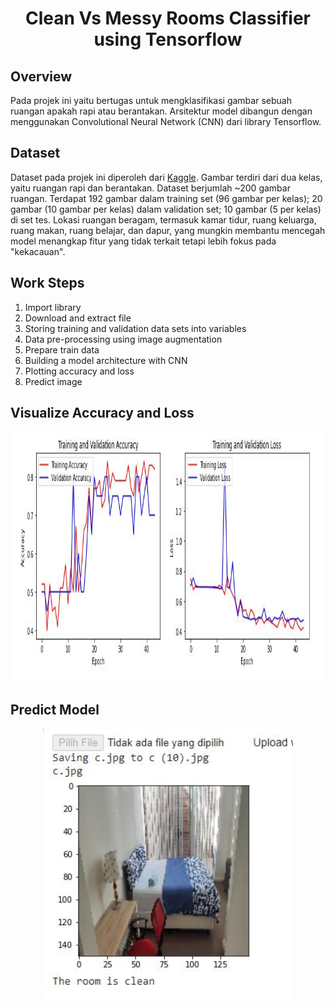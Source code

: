 <h1 align="center"> Clean Vs Messy Rooms Classifier using Tensorflow </h1>

## Overview
Pada projek ini yaitu bertugas untuk mengklasifikasi gambar sebuah ruangan apakah rapi atau berantakan. Arsitektur model dibangun dengan menggunakan Convolutional Neural Network (CNN) dari library Tensorflow. 

## Dataset
Dataset pada projek ini diperoleh dari [Kaggle](https://www.kaggle.com/cdawn1/messy-vs-clean-room). Gambar terdiri dari dua kelas, yaitu ruangan rapi dan berantakan. Dataset berjumlah ~200 gambar ruangan. Terdapat 192 gambar dalam training set (96 gambar per kelas); 20 gambar (10 gambar per kelas) dalam validation set; 10 gambar (5 per kelas) di set tes. Lokasi ruangan beragam, termasuk kamar tidur, ruang keluarga, ruang makan, ruang belajar, dan dapur, yang mungkin membantu mencegah model menangkap fitur yang tidak terkait tetapi lebih fokus pada "kekacauan".

## Work Steps
<ol>
  <li>Import library</li>
  <li>Download and extract file</li>
  <li>Storing training and validation data sets into variables</li>
  <li>Data pre-processing using image augmentation</li>
  <li>Prepare train data</li>
  <li>Building a model architecture with CNN</li>
  <li>Plotting accuracy and loss</li>
  <li>Predict image</li>
</ol>  

## Visualize Accuracy and Loss 
<p align="center">
    <img src="images/accuracy_loss.JPG" width="500" height="400">
</p>

## Predict Model
<p align="center">
    <img src="images/predict.JPG" width="400">
</p>
